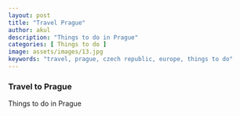 ```yaml
---
layout: post
title: "Travel Prague"
author: akul
description: "Things to do in Prague"
categories: [ Things to do ]
image: assets/images/13.jpg
keywords: "travel, prague, czech republic, europe, things to do"
---
```


### Travel to Prague

Things to do in Prague